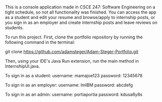 This is a console application made in CSCE 247: Software Engineering on a tight schedule, so not all functionality was finished. You can access the app as a student and edit your resume and browse/apply to internship posts, or you sign in as an employer and create internship posts and leave reviews on students.

To run this project. First, clone the portfolio repository by running the following command in the terminal:

git clone https://github.com/adamsteger/Adam-Steger-Portfolio.git

Then, using your IDE's Java Run extension, run the main method in InternshipUI.java.

To sign in as a student: username: mamajoe123 password: 12345678

To sign in as an employer: username: ImIBM password: abcdefg

To sign in as an admin: username: portiaportia password: kdusa6y8s